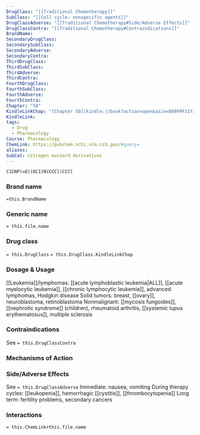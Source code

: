 ```yaml
---
DrugClass: "[[Traditional Chemotherapy]]"
SubClass: "[[Cell cycle– nonspecific agents]]"
DrugClassAdverse: "[[Traditional Chemotherapy#Side/Adverse Effects]]"
DrugClassContra: "[[Traditional Chemotherapy#Contraindications]]"
BrandName: 
SecondaryDrugClass: 
SecondarySubClass: 
SecondaryAdverse: 
SecondaryContra: 
ThirdDrugClass: 
ThirdSubClass: 
ThirdAdverse: 
ThirdContra: 
FourthDrugClass: 
FourthSubClass: 
FourthAdverse: 
FourthContra: 
Chapter: "50"
KindleLinkChap: "[Chapter 50](kindle://book?action=open&asin=B09FRF11YJ&location=29267)"
KindleLink: 
tags:
  - Drug
  - Pharmacology
Course: Pharmacology
ChemLink: https://pubchem.ncbi.nlm.nih.gov/#query=
aliases: 
SubCat: nitrogen mustard derivatives
---
```

```smiles
C1CNP(=O)(OC1)N(CCCl)CCCl
```

### Brand name
`=this.BrandName`

### Generic name
`= this.file.name`

### Drug class 
`= this.DrugClass`
	`= this.DrugClass.KindleLinkChap`

### Dosage & Usage
[[Leukemia]]/lymphomas: [[acute lymphoblastic leukemia|ALL]], [[acute myelocytic leukemia]], [[chronic lymphocytic leukemia]], advanced lymphomas, Hodgkin disease
Solid tumors: breast, [[ovary]], neuroblastoma, retinoblastoma 
Nonmalignant: [[mycosis fungoides]], [[nephrotic syndrome]] (children), rheumatoid arthritis, [[systemic lupus erythematosus]], multiple sclerosis 

### Contraindications
See `= this.DrugClassContra`

### Mechanisms of Action


### Side/Adverse Effects
See `= this.DrugClassAdverse`
Immediate: nausea, vomiting 
During therapy cycles: [[leukopenia]], hemorrhagic [[cystitis]], [[thrombocytopenia]] 
Long term: fertility problems, secondary cancers

### Interactions

`= this.ChemLink+this.file.name`

